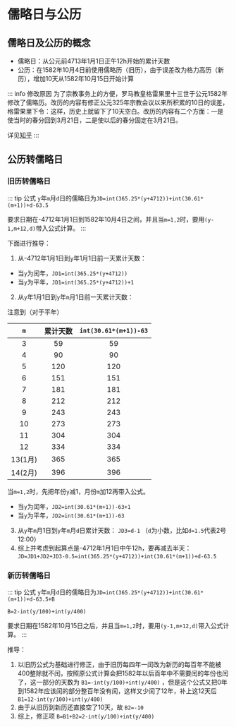 # 儒略日与公历

## 儒略日及公历的概念

- 儒略日：从公元前4713年1月1日正午12h开始的累计天数
- 公历：在1582年10月4日前使用儒略历（旧历），由于误差改为格力高历（新历），增加10天从1582年10月15日开始计算

::: info 修改原因
为了宗教事务上的方便，罗马教皇格雷果里十三世于公元1582年修改了儒略历。改历的内容有修正公元325年宗教会议以来所积累的10日的误差，格雷果里下令：这样，历史上就留下了10天空白。改历的内容有二个方面：一是使当时的春分回到3月21日，二是使以后的春分固定在3月21日。

详见[知乎](https://www.zhihu.com/question/21698547/answer/350392528)
:::

## 公历转儒略日

### 旧历转儒略日

::: tip 公式
`y`年`m`月`d`日的儒略日为`JD=int(365.25*(y+4712))+int(30.61*(m+1))+d-63.5`

要求日期在-4712年1月1日到1582年10月4日之间，并且当`m=1,2`时，要用`(y-1,m+12,d)`带入公式计算。
:::

下面进行推导：
1. 从-4712年1月1日到`y`年1月1日前一天累计天数：
- 当`y`为闰年，`JD1=int(365.25*(y+4712))`
- 当`y`为平年，`JD1=int(365.25*(y+4712))+1`
2. 从`y`年1月1日到`y`年`m`月1日前一天累计天数：

注意到（对于平年）

|`m`|累计天数|`int(30.61*(m+1))-63`|
|:--:|:--:|:--:|
|3|59|59|
|4|90|90|
|5|120|120|
|6|151|151|
|7|181|181|
|8|212|212|
|9|243|243|
|10|273|273|
|11|304|304|
|12|334|334|
|13(1月)|365|365|
|14(2月)|396|396|

当`m=1,2`时，先把年份`y`减1，月份`m`加12再带入公式。

- 当`y`为闰年，`JD2=int(30.61*(m+1))-63+1`
- 当`y`为平年，`JD2=int(30.61*(m+1))-63`
3. 从`y`年`m`月1日到`y`年`m`月`d`日累计天数：
`JD3=d-1` （`d`为小数，比如`d=1.5`代表2号12:00）
4. 综上并考虑到起算点是-4712年1月1日中午12h，要再减去半天：
`JD=JD1+JD2+JD3-0.5=int(365.25*(y+4712))+int(30.61*(m+1))+d-63.5`

### 新历转儒略日

::: tip 公式
`y`年`m`月`d`日的儒略日为`JD=int(365.25*(y+4712))+int(30.61*(m+1))+d-63.5+B`

`B=2-int(y/100)+int(y/400)`

要求日期在1582年10月15日之后，并且当`m=1,2`时，要用`(y-1,m+12,d)`带入公式计算。
:::

推导：

1. 以旧历公式为基础进行修正，由于旧历每四年一闰改为新历的每百年不能被400整除就不闰，按照原公式计算会把1582年以后百年中不需要闰的年份也闰了，这一部分的天数为 `B1=-int(y/100)+int(y/400)` ，但是这个公式又把0年到1582年应该闰的部分整百年没有闰，这样又少闰了12年，补上这12天后 `B1=12-int(y/100)+int(y/400)`
2. 由于从旧历到新历还直接空了10天，故 `B2=-10`
3. 综上，修正项 `B=B1+B2=2-int(y/100)+int(y/400)`

